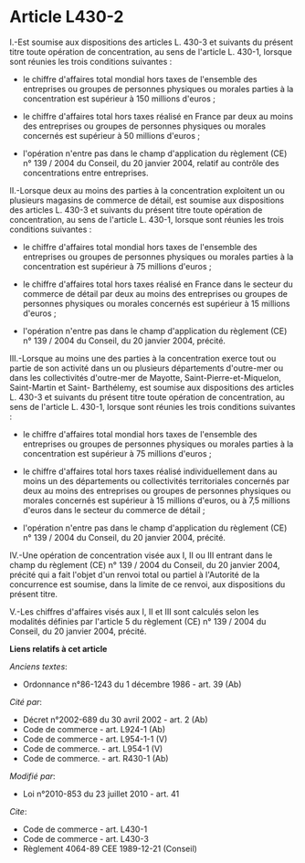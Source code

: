 # Article L430-2

I.-Est soumise aux dispositions des articles L. 430-3 et suivants du présent titre toute opération de concentration, au sens
de l'article L. 430-1, lorsque sont réunies les trois conditions suivantes :

- le chiffre d'affaires total mondial hors taxes de l'ensemble des entreprises ou groupes de personnes physiques ou morales
parties à la concentration est supérieur à 150 millions d'euros ;

- le chiffre d'affaires total hors taxes réalisé en France par deux au moins des entreprises ou groupes de personnes
physiques ou morales concernés est supérieur à 50 millions d'euros ;

- l'opération n'entre pas dans le champ d'application du règlement (CE) n° 139 / 2004 du Conseil, du 20 janvier 2004, relatif
au contrôle des concentrations entre entreprises.

II.-Lorsque deux au moins des parties à la concentration exploitent un ou plusieurs magasins de commerce de détail, est
soumise aux dispositions des articles L. 430-3 et suivants du présent titre toute opération de concentration, au sens de
l'article L. 430-1, lorsque sont réunies les trois conditions suivantes :

- le chiffre d'affaires total mondial hors taxes de l'ensemble des entreprises ou groupes de personnes physiques ou morales
parties à la concentration est supérieur à 75 millions d'euros ;

- le chiffre d'affaires total hors taxes réalisé en France dans le secteur du commerce de détail par deux au moins des
entreprises ou groupes de personnes physiques ou morales concernés est supérieur à 15 millions d'euros ;

- l'opération n'entre pas dans le champ d'application du règlement (CE) n° 139 / 2004 du Conseil, du 20 janvier 2004,
précité.

III.-Lorsque au moins une des parties à la concentration exerce tout ou partie de son activité dans un ou plusieurs
départements d'outre-mer ou dans les collectivités d'outre-mer de Mayotte, Saint-Pierre-et-Miquelon, Saint-Martin et Saint-
Barthélemy, est soumise aux dispositions des articles L. 430-3 et suivants du présent titre toute opération de concentration,
au sens de l'article L. 430-1, lorsque sont réunies les trois conditions suivantes :

- le chiffre d'affaires total mondial hors taxes de l'ensemble des entreprises ou groupes de personnes physiques ou morales
parties à la concentration est supérieur à 75 millions d'euros ;

- le chiffre d'affaires total hors taxes réalisé individuellement dans au moins un des départements ou collectivités
territoriales concernés par deux au moins des entreprises ou groupes de personnes physiques ou morales concernés est
supérieur à 15 millions d'euros, ou à 7,5 millions d'euros dans le secteur du commerce de détail ;

- l'opération n'entre pas dans le champ d'application du règlement (CE) n° 139 / 2004 du Conseil, du 20 janvier 2004,
précité.

IV.-Une opération de concentration visée aux I, II ou III entrant dans le champ du règlement (CE) n° 139 / 2004 du Conseil,
du 20 janvier 2004, précité qui a fait l'objet d'un renvoi total ou partiel à l'Autorité de la concurrence est soumise, dans
la limite de ce renvoi, aux dispositions du présent titre.

V.-Les chiffres d'affaires visés aux I, II et III sont calculés selon les modalités définies par l'article 5 du règlement
(CE) n° 139 / 2004 du Conseil, du 20 janvier 2004, précité.

**Liens relatifs à cet article**

_Anciens textes_:

  - Ordonnance n°86-1243 du 1 décembre 1986 - art. 39 (Ab)

_Cité par_:

  - Décret n°2002-689 du 30 avril 2002 - art. 2 (Ab)
  - Code de commerce - art. L924-1 (Ab)
  - Code de commerce - art. L954-1-1 (V)
  - Code de commerce. - art. L954-1 (V)
  - Code de commerce. - art. R430-1 (Ab)

_Modifié par_:

  - Loi n°2010-853 du 23 juillet 2010 - art. 41

_Cite_:

  - Code de commerce - art. L430-1
  - Code de commerce - art. L430-3
  - Règlement 4064-89 CEE 1989-12-21 (Conseil)

